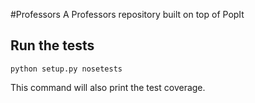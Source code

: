 #Professors
A Professors repository built on top of PopIt


## Run the tests

	python setup.py nosetests
	
This command will also print the test coverage. 